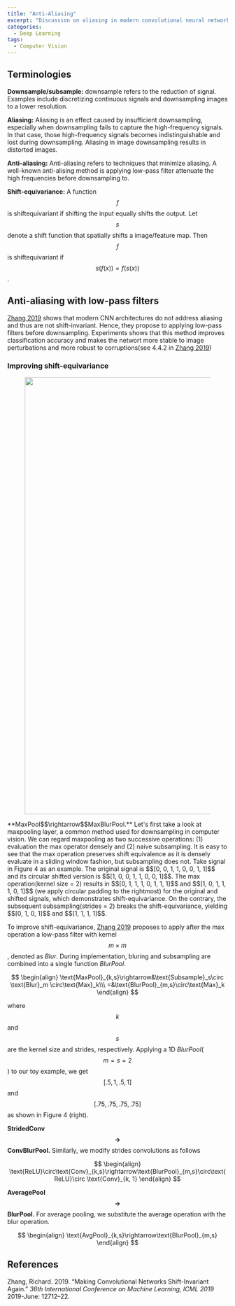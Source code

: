 ```yaml
---
title: "Anti-Aliasing"
excerpt: "Discussion on aliasing in modern convolutional neural networks and address it with low-pass filters."
categories:
  - Deep Learning
tags:
  - Computer Vision
---
```


## Terminologies

**Downsample/subsample:** downsample refers to the reduction of signal. Examples include discretizing continuous signals and downsampling images to a lower resolution.

**Aliasing:** Aliasing is an effect caused by insufficient downsampling, especially when downsampling fails to capture the high-frequency signals. In that case, those high-frequency signals becomes indistinguishable and lost during downsampling. Aliasing in image downsampling results in distorted images.

**Anti-aliasing:** Anti-aliasing refers to techniques that minimize aliasing. A well-known anti-alising method is applying low-pass filter attenuate the high frequencies before downsampling to.

**Shift-equivariance:** A function $$f$$ is shiftequivariant if shifting the input equally shifts the output. Let $$s$$ denote a shift function that spatially shifts a image/feature map. Then $$f$$ is shiftequivariant if $$s(f(x))=f(s(x))$$.

## Anti-aliasing with low-pass filters

[Zhang 2019](#ref1) shows that modern CNN architectures do not address aliasing and thus are not shift-invariant. Hence, they propose to applying low-pass filters before downsampling. Experiments shows that this method improves classification accuracy and makes the networt more stable to image perturbations and more robust to corruptions(see 4.4.2 in [Zhang 2019](#ref1))

### Improving shift-equivariance

<figure>
  <img src="{{ '/images/network/anti-aliasing-using-low-pass-filters-Figure4.png' | absolute_url }}" alt="" width="1000">
  <figcaption></figcaption>
  <style>
    figure figcaption {
    text-align: center;
    }
  </style>
</figure>
**MaxPool$$\rightarrow$$MaxBlurPool.** Let's first take a look at maxpooling layer, a common method used for downsampling in computer vision. We can regard maxpooling as two successive operations: (1) evaluation the max operator densely and (2) naive subsampling. It is easy to see that the max operation preserves shift equivalence as it is densely evaluate in a sliding window fashion, but subsampling does not. Take signal in Figure 4 as an example. The original signal is $$[0, 0, 1, 1, 0, 0, 1, 1]$$ and its circular shifted version is $$[1, 0, 0, 1, 1, 0, 0, 1]$$. The max operation(kernel size = 2) results in $$[0, 1, 1, 1, 0, 1, 1, 1]$$ and $$[1, 0, 1, 1, 1, 0, 1]$$ (we apply circular padding to the rightmost) for the original and shifted signals, which demonstrates shift-equivariance. On the contrary, the subsequent subsampling(strides = 2) breaks the shift-equivariance, yielding $$[0, 1, 0, 1]$$ and $$[1, 1, 1, 1]$$.

To improve shift-equivariance, [Zhang 2019](#ref1) proposes to apply after the max operation a low-pass filter with kernel $$m \times m$$, denoted as *Blur*. During implementation, bluring and subsampling are combined into a single function *BlurPool*.

$$
\begin{align}
\text{MaxPool}_{k,s}\rightarrow&\text{Subsample}_s\circ \text{Blur}_m \circ\text{Max}_k\\\
=&\text{BlurPool}_{m,s}\circ\text{Max}_k
\end{align}
$$

where $$k$$ and $$s$$ are the kernel size and strides, respectively. Applying a 1D *BlurPool*($$m=s=2$$) to our toy example, we get $$[.5, 1, .5, 1]$$ and $$[.75, .75, .75,. 75]$$ as shown in Figure 4 (right).

**StridedConv$$\rightarrow$$ConvBlurPool.** Similarly, we modify strides convolutions as follows

$$
\begin{align}
\text{ReLU}\circ\text{Conv}_{k,s}\rightarrow\text{BlurPool}_{m,s}\circ\text{ReLU}\circ \text{Conv}_{k, 1}
\end{align}
$$

**AveragePool$$\rightarrow$$BlurPool.** For average pooling, we substitute the average operation with the blur operation.

$$
\begin{align}
\text{AvgPool}_{k,s}\rightarrow\text{BlurPool}_{m,s}
\end{align}
$$



## References

<a name="ref1"></a>Zhang, Richard. 2019. “Making Convolutional Networks Shift-Invariant Again.” *36th International Conference on Machine Learning, ICML 2019* 2019-June: 12712–22.
